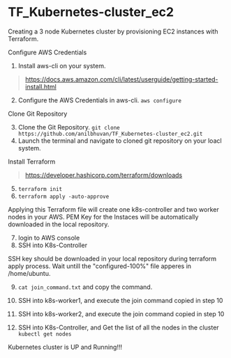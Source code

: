 # TF_Kubernetes-cluster_ec2
Creating a 3 node Kubernetes cluster by provisioning EC2 instances with Terraform.

Configure AWS Credentials
1. Install aws-cli on your system.
> https://docs.aws.amazon.com/cli/latest/userguide/getting-started-install.html
2. Configure the AWS Credentials in aws-cli.
```aws configure```

Clone Git Repository

3. Clone the Git Repository.
```git clone https://github.com/anilbhuvan/TF_Kubernetes-cluster_ec2.git```
4. Launch the terminal and navigate to cloned git repository on your loacl system.

Install Terraform
> https://developer.hashicorp.com/terraform/downloads

5. ```terraform init```
6. ```terraform apply -auto-approve```

Applying this Terraform file will create one k8s-controller and two worker nodes in your AWS. PEM Key for the Instaces will be automatically downloaded in the local repository.

7. login to AWS console
8. SSH into K8s-Controller 

SSH key should be downloaded in your local repository during terraform apply process. Wait untill the "configured-100%" file apperes in /home/ubuntu.

9. ```cat join_command.txt``` and copy the command.

10. SSH into k8s-worker1, and execute the join command copied in step 10

11. SSH into k8s-worker2, and execute the join command copied in step 10

12. SSH into K8s-Controller, and Get the list of all the nodes in the cluster 
```kubectl get nodes```

Kubernetes cluster is UP and Running!!!

